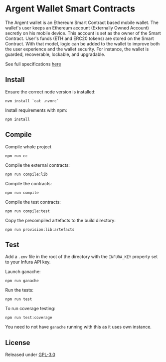 # Argent Wallet Smart Contracts

The Argent wallet is an Ethereum Smart Contract based mobile wallet. The wallet's user keeps an Ethereum account (Externally Owned Account) secretly on his mobile device. This account is set as the owner of the Smart Contract. User's funds (ETH and ERC20 tokens) are stored on the Smart Contract. With that model, logic can be added to the wallet to improve both the user experience and the wallet security. For instance, the wallet is guarded, recoverable, lockable, and upgradable.

See full specifications [here](specifications/specifications.pdf)

## Install

Ensure the correct node version is installed:
```
nvm install `cat .nvmrc`
```

Install requirements with npm:
```
npm install
```

## Compile

Compile whole project
```
npm run cc
```

Compile the external contracts:
```
npm run compile:lib
```

Compile the contracts:
```
npm run compile
```

Compile the test contracts:
```
npm run compile:test
```

Copy the precompiled artefacts to the build directory:
```
npm run provision:lib:artefacts
```


## Test

Add a `.env` file in the root of the directory with the `INFURA_KEY` property set to your Infura API key.

Launch ganache:
```
npm run ganache
```

Run the tests:
```
npm run test
```

To run coverage testing:
```
npm run test:coverage
```
You need to not have `ganache` running with this as it uses own instance. 

## License

Released under [GPL-3.0](LICENSE)
